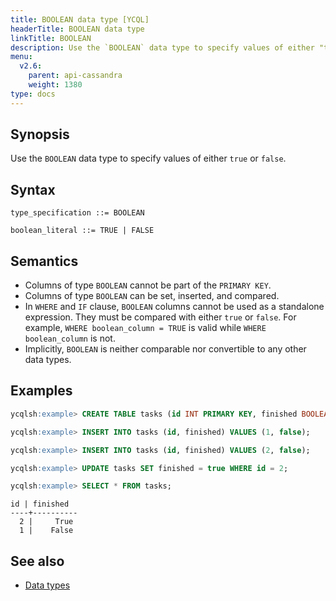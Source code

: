 ```yaml
---
title: BOOLEAN data type [YCQL]
headerTitle: BOOLEAN data type
linkTitle: BOOLEAN
description: Use the `BOOLEAN` data type to specify values of either "true" or "false".
menu:
  v2.6:
    parent: api-cassandra
    weight: 1380
type: docs
---
```


## Synopsis

Use the `BOOLEAN` data type to specify values of either `true` or `false`.

## Syntax

```
type_specification ::= BOOLEAN

boolean_literal ::= TRUE | FALSE
```

## Semantics

- Columns of type `BOOLEAN` cannot be part of the `PRIMARY KEY`.
- Columns of type `BOOLEAN` can be set, inserted, and compared.
- In `WHERE` and `IF` clause, `BOOLEAN` columns cannot be used as a standalone expression. They must be compared with either `true` or `false`. For example, `WHERE boolean_column = TRUE` is valid while `WHERE boolean_column` is not.
- Implicitly, `BOOLEAN` is neither comparable nor convertible to any other data types.

## Examples

```sql
ycqlsh:example> CREATE TABLE tasks (id INT PRIMARY KEY, finished BOOLEAN);
```

```sql
ycqlsh:example> INSERT INTO tasks (id, finished) VALUES (1, false);
```

```sql
ycqlsh:example> INSERT INTO tasks (id, finished) VALUES (2, false);
```

```sql
ycqlsh:example> UPDATE tasks SET finished = true WHERE id = 2;
```

```sql
ycqlsh:example> SELECT * FROM tasks;
```

```
id | finished
----+----------
  2 |     True
  1 |    False
```

## See also

- [Data types](..#data-types)
